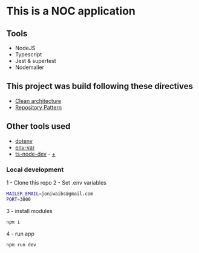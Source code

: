 # This is a NOC application

## Tools

- NodeJS
- Typescript
- Jest & supertest
- Nodemailer

## This project was build following these directives
- [Clean architecture](https://medium.com/@diego.coder/introducci%C3%B3n-a-las-clean-architectures-723fe9fe17fa)
- [Repository Pattern](https://dev.to/fyapy/repository-pattern-with-typescript-and-nodejs-25da)

## Other tools used
- [dotenv](https://www.npmjs.com/package/dotenv)
- [env-var](https://www.npmjs.com/package/env-var)
- [ts-node-dev](https://gist.github.com/Klerith/3ba17e86dc4fabd8301a59699b9ffc0b) - [+](https://www.npmjs.com/package/ts-node-dev)

### Local development

1 - Clone this repo
2 - Set .env variables
```bash
MAILER_EMAIL=joniwaibs@gmail.com
PORT=3000
```
3 - install modules
```bash
npm i
```
4 - run app 
```bash
npm run dev
```

